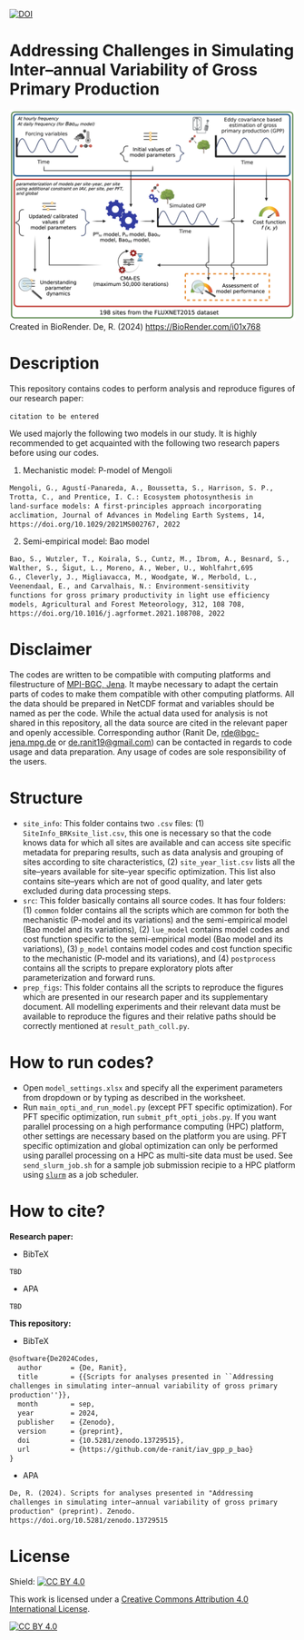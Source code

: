 [![DOI](https://zenodo.org/badge/853696566.svg)](https://zenodo.org/doi/10.5281/zenodo.13729514)

# Addressing Challenges in Simulating Inter–annual Variability of Gross Primary Production
![alt text](https://github.com/de-ranit/iav_gpp_p_bao/blob/main/prep_figs/figures/f01.png?raw=true)
Created in BioRender. De, R. (2024) https://BioRender.com/i01x768  

# Description
This repository contains codes to perform analysis and reproduce figures of our research paper:

`citation to be entered`

We used majorly the following two models in our study. It is highly recommended to get acquainted with the following two research papers before using our codes.

1. Mechanistic model: P-model of Mengoli
```
Mengoli, G., Agustí-Panareda, A., Boussetta, S., Harrison, S. P., Trotta, C., and Prentice, I. C.: Ecosystem photosynthesis in
land-surface models: A first-principles approach incorporating acclimation, Journal of Advances in Modeling Earth Systems, 14,
https://doi.org/10.1029/2021MS002767, 2022
```

2. Semi-empirical model: Bao model
```
Bao, S., Wutzler, T., Koirala, S., Cuntz, M., Ibrom, A., Besnard, S., Walther, S., Šigut, L., Moreno, A., Weber, U., Wohlfahrt,695
G., Cleverly, J., Migliavacca, M., Woodgate, W., Merbold, L., Veenendaal, E., and Carvalhais, N.: Environment-sensitivity
functions for gross primary productivity in light use efficiency models, Agricultural and Forest Meteorology, 312, 108 708,
https://doi.org/10.1016/j.agrformet.2021.108708, 2022
```

# Disclaimer
The codes are written to be compatible with computing platforms and filestructure of [MPI-BGC, Jena](https://www.bgc-jena.mpg.de/). It maybe necessary to adapt the certain parts of codes to make them compatible with other computing platforms. All the data should be prepared in NetCDF format and variables should be named as per the code. While the actual data used for analysis is not shared in this repository, all the data source are cited in the relevant paper and openly accessible. Corresponding author (Ranit De, [rde@bgc-jena.mpg.de](mailto:rde@bgc-jena.mpg.de) or [de.ranit19@gmail.com](mailto:de.ranit19@gmail.com)) can be contacted in regards to code usage and data preparation. Any usage of codes are sole responsibility of the users.

# Structure 
- `site_info`: This folder contains two `.csv` files: (1) `SiteInfo_BRKsite_list.csv`, this one is necessary so that the code knows data for which all sites are available and can access site specific metadata for preparing results, such as data analysis and grouping of sites according to site characteristics, (2) `site_year_list.csv` lists all the site–years available for site–year specific optimization. This list also contains site–years which are not of good quality, and later gets excluded during data processing steps.
- `src`: This folder basically contains all source codes. It has four folders: (1) `common` folder contains all the scripts which are common for both the mechanistic (P-model and its variations) and the semi-empirical model (Bao model and its variations), (2) `lue_model` contains model codes and cost function specific to the semi-empirical model (Bao model and its variations), (3) `p_model` contains model codes and cost function specific to the mechanistic (P-model and its variations), and (4) `postprocess` contains all the scripts to prepare exploratory plots after parameterization and forward runs.
- `prep_figs`: This folder contains all the scripts to reproduce the figures which are presented in our research paper and its supplementary document. All modelling experiments and their relevant data must be available to reproduce the figures and their relative paths should be correctly mentioned at `result_path_coll.py`.

# How to run codes?
- Open `model_settings.xlsx` and specify all the experiment parameters from dropdown or by typing as described in the worksheet.
- Run `main_opti_and_run_model.py` (except PFT specific optimization). For PFT specific optimization, run `submit_pft_opti_jobs.py`. If you want parallel processing on a high performance computing (HPC) platform, other settings are necessary based on the platform you are using. PFT specific optimization and global optimization can only be performed using parallel processing on a HPC as multi-site data must be used. See `send_slurm_job.sh` for a sample job submission recipie to a HPC platform using [`slurm`](https://slurm.schedmd.com/overview.html) as a job scheduler.

# How to cite?
**Research paper:**
  - BibTeX
```
TBD
```
  - APA
```
TBD
```

**This repository:**
  - BibTeX
```
@software{De2024Codes,
  author       = {De, Ranit},
  title        = {{Scripts for analyses presented in ``Addressing challenges in simulating inter–annual variability of gross primary production''}},
  month        = sep,
  year         = 2024,
  publisher    = {Zenodo},
  version      = {preprint},
  doi          = {10.5281/zenodo.13729515},
  url          = {https://github.com/de-ranit/iav_gpp_p_bao}
}
```
  - APA
```
De, R. (2024). Scripts for analyses presented in "Addressing challenges in simulating inter–annual variability of gross primary production" (preprint). Zenodo. https://doi.org/10.5281/zenodo.13729515
```

# License
Shield: [![CC BY 4.0][cc-by-shield]][cc-by]

This work is licensed under a
[Creative Commons Attribution 4.0 International License][cc-by].

[![CC BY 4.0][cc-by-image]][cc-by]

[cc-by]: http://creativecommons.org/licenses/by/4.0/
[cc-by-image]: https://i.creativecommons.org/l/by/4.0/88x31.png
[cc-by-shield]: https://img.shields.io/badge/License-CC%20BY%204.0-lightgrey.svg
